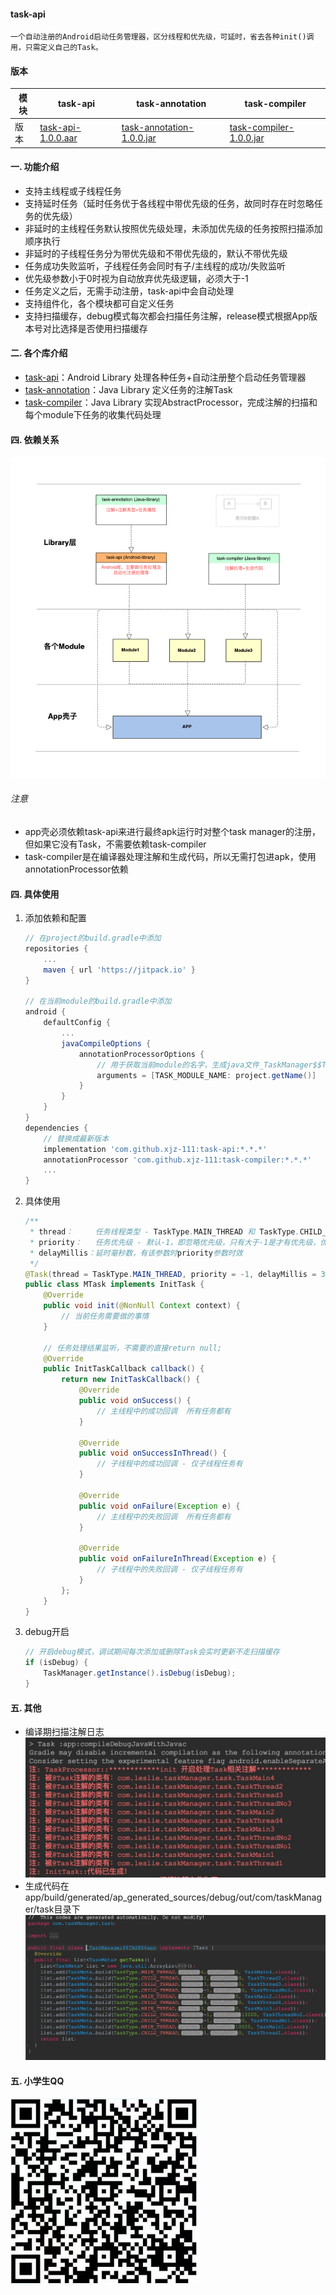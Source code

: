 #### task-api

```
一个自动注册的Android启动任务管理器，区分线程和优先级，可延时，省去各种init()调用，只需定义自己的Task。
```

#### 版本

模块|task-api|task-annotation|task-compiler
---|---|---|---
版本|[task-api-1.0.0.aar](https://jitpack.io/com/github/xjz-111/task-api/1.0.0/task-api-task-annotation-1.0.0.jar)|[task-annotation-1.0.0.jar](https://jitpack.io/com/github/xjz-111/task-annotation/1.0.0/task-annotation-1.0.0.jar)|[task-compiler-1.0.0.jar](https://jitpack.io/com/github/xjz-111/task-compiler/1.0.0/task-compiler-1.0.0.jar)

#### 一. 功能介绍
* 支持主线程或子线程任务  
* 支持延时任务（延时任务优于各线程中带优先级的任务，故同时存在时忽略任务的优先级）  
* 非延时的主线程任务默认按照优先级处理，未添加优先级的任务按照扫描添加顺序执行  
* 非延时的子线程任务分为带优先级和不带优先级的，默认不带优先级  
* 任务成功失败监听，子线程任务会同时有子/主线程的成功/失败监听
* 优先级参数小于0时视为自动放弃优先级逻辑，必须大于-1  
* 任务定义之后，无需手动注册，task-api中会自动处理  
* 支持组件化，各个模块都可自定义任务  
* 支持扫描缓存，debug模式每次都会扫描任务注解，release模式根据App版本号对比选择是否使用扫描缓存  
#### 二. 各个库介绍
* [task-api](https://github.com/xjz-111/task-api)：Android Library 处理各种任务+自动注册整个启动任务管理器
* [task-annotation](https://github.com/xjz-111/task-annotation)：Java Library 定义任务的注解Task
* [task-compiler](https://github.com/xjz-111/task-compiler)：Java Library 实现AbstractProcessor，完成注解的扫描和每个module下任务的收集代码处理
#### 四. 依赖关系
![image](https://github.com/xjz-111/task-api/blob/master/imgs/1.jpg)
###### 注意
* app壳必须依赖task-api来进行最终apk运行时对整个task manager的注册，但如果它没有Task，不需要依赖task-compiler
* task-compiler是在编译器处理注解和生成代码，所以无需打包进apk，使用annotationProcessor依赖
#### 四. 具体使用
1. 添加依赖和配置
    ``` gradle
    // 在project的build.gradle中添加
    repositories {
        ...
        maven { url 'https://jitpack.io' }
    }
    
    // 在当前module的build.gradle中添加
    android {
        defaultConfig {
            ...
            javaCompileOptions {
                annotationProcessorOptions {
                    // 用于获取当前module的名字，生成java文件_TaskManager$$TASK$${TASK_MODULE_NAME}.java
                    arguments = [TASK_MODULE_NAME: project.getName()]
                }
            }
        }
    }
    dependencies {
        // 替换成最新版本
        implementation 'com.github.xjz-111:task-api:*.*.*'
        annotationProcessor 'com.github.xjz-111:task-compiler:*.*.*'
        ...
    }
    ```
  
2. 具体使用
    ``` java
    /**
     * thread：     任务线程类型 - TaskType.MAIN_THREAD 和 TaskType.CHILD_THREAD
     * priority：   任务优先级 - 默认-1，即忽略优先级，只有大于-1是才有优先级，优先级相同时根据扫描顺序决定
     * delayMillis：延时毫秒数，有该参数时priority参数时效
     */
    @Task(thread = TaskType.MAIN_THREAD, priority = -1, delayMillis = 3000)
    public class MTask implements InitTask {
        @Override
        public void init(@NonNull Context context) {
            // 当前任务需要做的事情
        }

        // 任务处理结果监听，不需要的直接return null;
        @Override
        public InitTaskCallback callback() {
            return new InitTaskCallback() {
                @Override
                public void onSuccess() {
                    // 主线程中的成功回调  所有任务都有
                }

                @Override
                public void onSuccessInThread() {
                    // 子线程中的成功回调 - 仅子线程任务有
                }

                @Override
                public void onFailure(Exception e) {
                    // 主线程中的失败回调  所有任务都有
                }

                @Override
                public void onFailureInThread(Exception e) {
                    // 子线程中的失败回调 - 仅子线程任务有
                }
            };
        }
    }
    ```
3. debug开启
    ``` java
    // 开启debug模式，调试期间每次添加或删除Task会实时更新不走扫描缓存
    if (isDebug) {           
        TaskManager.getInstance().isDebug(isDebug);  
    }
    ```

#### 五. 其他
* 编译期扫描注解日志
![image](https://github.com/xjz-111/task-api/blob/master/imgs/build-log.jpg)
* 生成代码在app/build/generated/ap_generated_sources/debug/out/com/taskManager/task目录下
![image](https://github.com/xjz-111/task-api/blob/master/imgs/generate-code.jpg)  
#### 五. 小学生QQ
<img src="https://github.com/xjz-111/task-api/blob/master/imgs/qq.jpg" width="300" height="300"/><br/>






